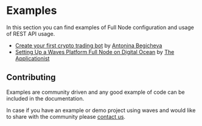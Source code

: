 # Examples

In this section you can find examples of Full Node configuration and usage of REST API usage. 

 * [Create your first crypto trading bot](./examples/trading-bot.md) by [Antonina Begicheva](https://github.com/gingerabsurdity)
 * [Setting Up a Waves Platform Full Node on Digital Ocean](./examples/set-up-full-node-on-digital-ocean.md) by [The Applicationist](https://github.com/theapplicationist)

## Contributing
Examples are community driven and any good example of code can be included in the documentation. 


In case if you have an example or demo project using waves and would like to share with the community please [contact us](http://wavesplatform.com/forum).